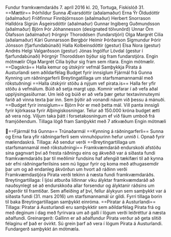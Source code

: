 Fundur framkvæmdaráðs 7. apríl 2016 kl. 20, Tortuga, Fiskislóð 31.
==Mættir==
Þórhildur Sunna Ævarsdóttir (aðalamaður)
Erna Ýr Öldudóttir (aðalmaður)
Friðfinnur Finnbjörnsson (aðalmaður)
Herbert Snorrason
Halldóra Sigrún Ásgeirsdóttir (aðalmaður)
Gunnar Ingiberg Guðmundsson (aðalmaður)
Björn Þór Jóhannesson (designated tölvunörd)
Unnar Örn Ólafsson (aðalmaður)
Þórgnýr Thoroddsen (fundarstjóri)
Olga Margrét Cilia (aðalamaður)
Kári Gunnarsson
Bergþór Heimir Þórðarson
Sigmundur Þórir Jónsson (fjarfundabúnaði)
Halla Kolbeinsdóttir (gestur)
Elsa Nora (gestur)
Andrés Helgi Valgarðsson (gestur)
Jónas Ingólfur Lövdal (gestur í fjarfundabúnaði)
Þórgnýr Thoroddsen býður sig fram fundarstjóra. Engin mótmælir
Olga Margrét Cilia býður sig fram sem ritara. Engin mótmælir.
==Dagskrá==
Halla kemur og útskýrir vefmál
Samþykkja Pírata á Austurlandi sem aðildarfélag
Budget fyrir innsiglum
Fjármál frá Gunna
Kynning um ráðningarferli
Breytingatillaga um starfsmamannamál með rökstuðningi
==Halla útskýrir stöðu á nýjum vef pirata.is==
Halla fer yfir stöðu á vefmálum. Búið að setja margt upp. Komnir
vefarar í að vefa aðal upplýsingasíðurnar. Um leið og búið er að
vefa þær getur textavinnuteymi farið að vinna texta þar inn. Sem
þýðir að vonandi náum við þessu á mánuði.
==Budget fyrir innsiglum==
Björn Þór er með þetta mál. Vill panta innsigli fyrir kjörkassa
fyrir Alþingiskosningar. Telur að 150.000 króna budget ætti að vera
nóg.
Viljum taka þátt í forsetakosningum ef við fáum umboð frá
framjóðendum.
Tillaga lögð fram
Samþykkt með 7 atkvæðum
Engin mótmæli

==Fjármál frá Gunna==
Trúnaðarmál
==Kynning á ráðningarferli==
Sunna og Erna fara yfir ráðningarferli sem vinnuhópurinn hefur unnið
í.
Opnað fyrir mælendaskrá.
Tillaga: Að sendur verði
==Breytingartillaga um starfsmannamál með rökstuðningi==
Framkvæmdaráð endurskoði afstöðu sína gagnvart því að fresta
ráðningu eins og ákveðið var á síðasta fundi framkvæmdaráðs þar til
meðlimir fundsins haf afengið tækifæri til að kynna sér efni
ráðningarferilsins sem nú liggur fyrir og koma með athugasemdir þar
um og að endanleg ákvörðun um hvort að ráðinn verði Framkvæmdastjóra
Pírata verði tekinn á næsta fundi framkvæmdaráðs.
Breytingartillaga: Í ljósi atburða liðinnar viku ályktar
framkvæmdaráð að nauðsynlegt sé að endurskkoða allar forsendur og
ályktanir ráðsins um aðgerðir til framtíðar. Sem afleiðing af því,
fellur álykyun sem samþykkt var á síðasta fundi (31. mars 2016) um
starfsmannamál úr gildi.
Fyrri tillaga borin til baka
Breytingartillagan samþykkt einróma.
==Píratar á Austurlandi==
Tillaga: Píratar á Austurlandi eru samþykktir sem aðildarfélag
Pírata frá og með deginum í dag með fyrirvara um að galli í lögum
verði leiðréttur á næsta aðalfundi.
Greinargerð: Gallinn er að aðalfundur Pírata verður að geta slitið
félaginu ef það er óvirkt. Sú grein þarf að vera í lögum Pírata á
Austurlandi.
Fundargerð samþykkt án mótmæla.

